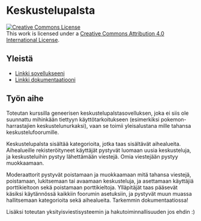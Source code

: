 # Keskustelupalsta

<a rel="license" href="http://creativecommons.org/licenses/by/4.0/"><img alt="Creative Commons License" style="border-width:0" src="https://i.creativecommons.org/l/by/4.0/88x31.png" /></a><br />This work is licensed under a <a rel="license" href="http://creativecommons.org/licenses/by/4.0/">Creative Commons Attribution 4.0 International License</a>.

## Yleistä

* [Linkki sovellukseeni](http://vlakanie.users.cs.helsinki.fi/tsoha/)
* [Linkki dokumentaatiooni](https://github.com/TheDuckFIN/Tsoha-Bootstrap/blob/master/doc/dokumentaatio.pdf)

## Työn aihe

Toteutan kurssilla geneerisen keskustelupalstasovelluksen, joka ei siis ole suunnattu mihinkään tiettyyn käyttötarkoitukseen (esimerkiksi pokemon-harrastajien keskustelunurkaksi), vaan se toimii yleisalustana mille tahansa keskustelufoorumille. 

Keskustelupalsta sisältää kategorioita, jotka taas sisältävät aihealueita. Aihealueille rekisteröityneet käyttäjät pystyvät luomaan uusia keskusteluja, ja keskusteluihin pystyy lähettämään viestejä. Omia viestejään pystyy muokkaamaan.

Moderaattorit pystyvät poistamaan ja muokkaamaan mitä tahansa viestejä, poistamaan, lukitsemaan tai avaamaan keskusteluja, ja asettamaan käyttäjiä porttikieltoon sekä poistamaan porttikieltoja. Ylläpitäjät taas pääsevät käsiksi käytännössä kaikkiin foorumin asetuksiin, ja pystyvät muun muassa hallitsemaan kategorioita sekä aihealueita. Tarkemmin dokumentaatiossa!

Lisäksi toteutan yksityisviestisysteemin ja hakutoiminnallisuuden jos ehdin :)
